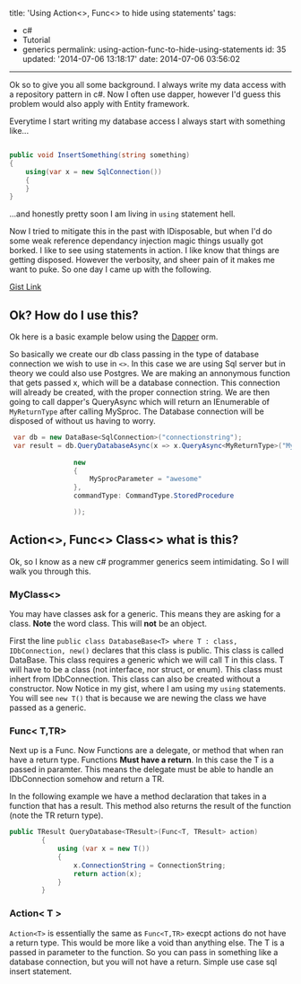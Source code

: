 title: 'Using Action<>, Func<> to hide using statements'
tags:

  - c#
  - Tutorial
  - generics
permalink: using-action-func-to-hide-using-statements
id: 35
updated: '2014-07-06 13:18:17'
date: 2014-07-06 03:56:02
---

Ok so to give you all some background. I always write my data access with a repository pattern in c#. Now I often use dapper, however I'd guess this problem would also apply with Entity framework.

Everytime I start writing my database access I always start with something like...

```csharp

public void InsertSomething(string something)
{
	using(var x = new SqlConnection())
    {
    }
}


```

...and honestly pretty soon I am living in `using` statement hell.

Now I tried to mitigate this in the past with IDisposable, but when I'd do some weak reference dependancy injection magic things usually got borked. I like to see using statements in action. I like know that things are getting disposed. However the verbosity, and sheer pain of it makes me want to puke. So one day I came up with the following.


<script src="https://gist.github.com/tparnell8/f248f559dd89c8dc4b42.js"></script>
[Gist Link](https://gist.github.com/f248f559dd89c8dc4b42.git)

## Ok? How do I use this?

Ok here is a basic example below using the [Dapper](https://code.google.com/p/dapper-dot-net/) orm.

So basically we create our db class passing in the type of database connection we wish to use in `<>`. In this case we are using Sql server but in theory we could also use Postgres. We are making an annonymous function that gets passed x, which will be a database connection. This connection will already be created, with the proper connection string. We are then going to call dapper's QueryAsync which will return an IEnumerable of `MyReturnType` after calling MySproc. The Database connection will be disposed of without us having to worry.

```csharp
 var db = new DataBase<SqlConnection>("connectionstring");
 var result = db.QueryDatabaseAsync(x => x.QueryAsync<MyReturnType>("MySproc",
               
                new
                {
                    MySprocParameter = "awesome"
                },
                commandType: CommandType.StoredProcedure

                ));


```

## Action<>, Func<> Class<> what is this?

Ok, so I know as a new c# programmer generics seem intimidating. So I will walk you through this.

### MyClass<>

You may have classes ask for a generic. This means they are asking for a class. **Note** the word class. This will **not** be an object.

First the line `public class DatabaseBase<T> where T : class, IDbConnection, new()` declares that this class is public. This class is called DataBase. This class requires a generic which we will call T in this class. T will have to be a class (not interface, nor struct, or enum). This class must inhert from IDbConnection. This class can also be created without a constructor. Now Notice in my gist, where I am using my `using` statements. You will see `new T()` that is because we are newing the class we have passed as a generic.

### Func< T,TR>

Next up is a Func. Now Functions are a delegate, or method that when ran have a return type. Functions **Must have a return**. In this case the T is a passed in paramter. This means the delegate must be able to handle an IDbConnection somehow and return a TR.

In the following example we have a method declaration that takes in a function that has a result. This method also returns the result of the function (note the TR return type).

```csharp
public TResult QueryDatabase<TResult>(Func<T, TResult> action)
        {
            using (var x = new T())
            {
                x.ConnectionString = ConnectionString;
                return action(x);
            }
        }
```

### Action< T >

`Action<T>` is essentially the same as `Func<T,TR>` execpt actions do not have a return type. This would be more like a void than anything else. The T is a passed in parameter to the function. So you can pass in something like a database connection, but you will not have a return. Simple use case sql insert statement. 